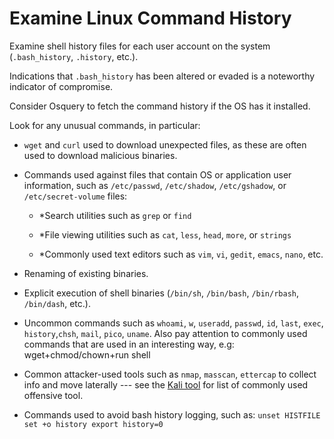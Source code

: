 # Examine Linux Command History

Examine shell history files for each user account on the system (`.bash_history`, `.history`, etc.). 

Indications that `.bash_history` has been altered or evaded is a noteworthy indicator of compromise.

Consider Osquery to fetch the command history if the OS has it installed.

Look for any unusual commands, in particular:

* `wget` and `curl` used to download unexpected files, as these are often used to download malicious binaries.

* Commands used against files that contain OS or application user information, such as `/etc/passwd`, `/etc/shadow`, `/etc/gshadow`, or `/etc/secret-volume` files:

    * *Search utilities such as `grep` or `find`

    * *File viewing utilities such as `cat`, `less`, `head`, `more`, or `strings`

    * *Commonly used text editors such as `vim`, `vi`, `gedit`, `emacs`, `nano`, etc.

* Renaming of existing binaries.

* Explicit execution of shell binaries (`/bin/sh`, `/bin/bash`, `/bin/rbash`, `/bin/dash`, etc.).

* Uncommon commands such as `whoami`, `w`, `useradd`, `passwd`, `id`, `last`, `exec`, `history`,`chsh`, `mail`, `pico`, `uname`. Also pay attention to commonly used commands that are used in an interesting way, e.g: wget+chmod/chown+run shell

* Common attacker-used tools such as `nmap`, `masscan`, `ettercap` to collect info and move laterally --- see the [Kali tool](https://tools.kali.org/tools-listing) for list of commonly used offensive tool.

* Commands used to avoid bash history logging, such as:
`unset HISTFILE set +o history export history=0`
